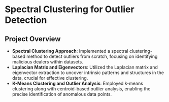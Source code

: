 # Spectral Clustering for Outlier Detection

## Project Overview

- **Spectral Clustering Approach**: Implemented a spectral clustering-based method to detect outliers from scratch, focusing on identifying malicious dealers within datasets.
- **Laplacian Matrix and Eigenvectors**: Utilized the Laplacian matrix and eigenvector extraction to uncover intrinsic patterns and structures in the data, crucial for effective clustering.
- **K-Means Clustering and Outlier Analysis**: Employed k-means clustering along with centroid-based outlier analysis, enabling the precise identification of anomalous data points.
 
